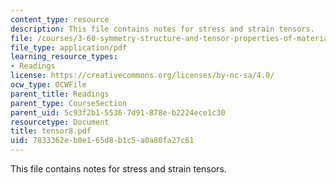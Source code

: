 ```yaml
---
content_type: resource
description: This file contains notes for stress and strain tensors.
file: /courses/3-60-symmetry-structure-and-tensor-properties-of-materials-fall-2005/7833362eb0e165d8b1c5a0a80fa27c61_tensor8.pdf
file_type: application/pdf
learning_resource_types:
- Readings
license: https://creativecommons.org/licenses/by-nc-sa/4.0/
ocw_type: OCWFile
parent_title: Readings
parent_type: CourseSection
parent_uid: 5c93f2b1-5536-7d91-878e-b2224ece1c30
resourcetype: Document
title: tensor8.pdf
uid: 7833362e-b0e1-65d8-b1c5-a0a80fa27c61
---
```

This file contains notes for stress and strain tensors.